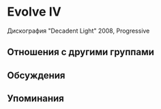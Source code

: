 # Evolve IV

Дискография
"Decadent Light" 2008, Progressive

## Отношения с другими группами


## Обсуждения


## Упоминания

